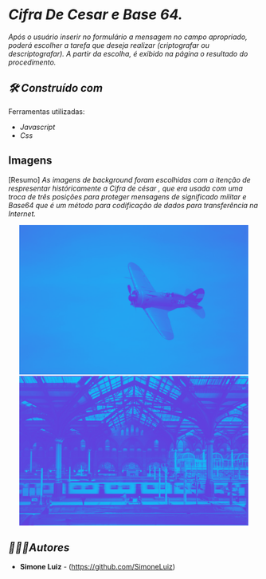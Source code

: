 # *Cifra De Cesar e Base 64.*
*Após o usuário inserir no formulário a mensagem no campo apropriado, poderá escolher a tarefa que deseja realizar 
(criptografar ou descriptografar). A partir da escolha, é exibido na página o resultado do procedimento.*

## *🛠️ Construído com*
Ferramentas utilizadas:
* *Javascript* 
* *Css*

## Imagens 
[Resumo] *As imagens de background foram escolhidas com a itenção de respresentar históricamente 
a Cifra de césar , que era usada com uma troca de três posições para proteger mensagens de significado militar
e Base64 que é um método para codificação de dados para transferência na Internet.*

<p align="center">
  <img width="460" height="300" src="./assets/base64.png">
   <img width="460" height="300" src="./assets/cifraDeCesar.png">
</p>

## *🙋🏻‍♀️Autores*
* **Simone Luiz** - (https://github.com/SimoneLuiz)
